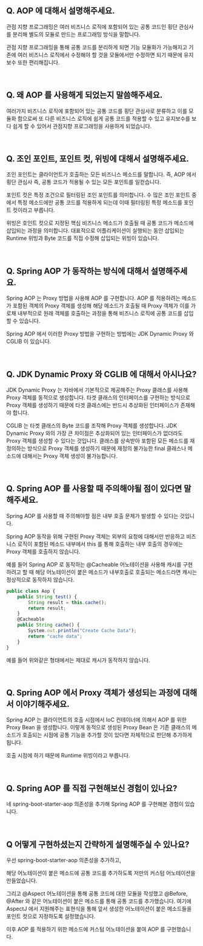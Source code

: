## Q. AOP 에 대해서 설명해주세요.

관점 지향 프로그래밍은 여러 비즈니스 로직에 포함되어 있는 공통 코드인 횡단 관심사를 분리해 별도의 모듈로 만드는 프로그래밍 방식을 말합니다.

관점 지향 프로그래밍을 통해 공통 코드를 분리하게 되면 기능 모듈화가 가능해지고 기존에 여러 비즈니스 로직에서 수정해야 할 것을 모듈에서만 수정하면 되기 때문에 유지보수 또한 편리해집니다.

<br>

## Q. 왜 AOP 를 사용해게 되었는지 말씀해주세요.

여러가지 비즈니스 로직에 포함되어 있는 공통 코드를 횡단 관심사로 분류하고 이를 모듈화 함으로써 또 다른 비즈니스 로직에 쉽게 공통 코드를 적용할 수 있고 유지보수를 보다 쉽게 할 수 있어서 관점지향 프로그래밍을 사용하게 되었습니다.

<br>

## Q. 조인 포인트, 포인트 컷, 위빙에 대해서 설명해주세요.

조인 포인트는 클라이언트가 호출하는 모든 비즈니스 메소드를 말합니다. 즉, AOP 에서 횡단 관심사 즉, 공통 코드가 적용될 수 있는 모든 포인트를 일컫습니다.

포인트 컷은 특정 조건으로 필터링된 조인 포인트를 의미합니다. 수 많은 조인 포인트 중에서 특정 메소드에만 공통 코드를 적용하게 되는데 이때 필터링된 특정 메소드를 포인트 컷이라고 부릅니다.

위빙은 호인트 컷으로 지정된 핵심 비즈니스 메소드가 호출될 때 공통 코드가 메소드에 삽입되는 과정을 의미합니다. 대표적으로 어플리케이션이 실행되는 동안 삽입되는 Runtime 위빙과 Byte 코드를 직접 수정해 삽입되는 위빙이 있습니다.

<br>

## Q. Spring AOP 가 동작하는 방식에 대해서 설명해주세요.

Spring AOP 는 Proxy 방법을 사용해 AOP 를 구현합니다. AOP 를 적용하려는 메소드가 포함된 객체의 Proxy 객체를 생성해 해당 메소드가 호출될 때 Proxy 객체가 이를 가로채 내부적으로 원래 객체를 호출하는 과정을 통해 비즈니스 로직에 공통 코드를 삽입할 수 있습니다.

Spring AOP 에서 이러한 Proxy 방법을 구현하는 방법에는 JDK Dynamic Proxy 와 CGLIB 이 있습니다.

<br>

## Q. JDK Dynamic Proxy 와 CGLIB 에 대해서 아시나요?

JDK Dynamic Proxy 는 자바에서 기본적으로 제공해주는 Proxy 클래스를 사용해 Proxy 객체를 동적으로 생성합니다. 타겟 클래스의 인터페이스를 구현하는 방식으로 Proxy 객체를 생성하기 때문에 타겟 클래스에는 반드시 추상화된 인터페이스가 존재해야 합니다.

CGLIB 는 타겟 클래스의 Byte 코드를 조작해 Proxy 객체를 생성합니다. JDK Dynamic Proxy 와의 가장 큰 차이점은 추상화되어 있는 인터페이스가 없더라도 Proxy 객체를 생성할 수 있다는 것입니다. 클래스를 상속받아 포함된 모든 메소드를 재정의하는 방식으로 Proxy 객체를 생성하기 때문에 재정의 불가능한 final 클래스나 메소드에 대해서는 Proxy 객체 생성이 불가능합니다.

<br>

## Q. Spring AOP 를 사용할 때 주의해야될 점이 있다면 말해주세요.

Spring AOP 를 사용할 때 주의해야할 점은 내부 호출 문제가 발생할 수 있다는 것입니다. 

Spring AOP 동작을 위해 구현된 Proxy 객체는 외부의 요청에 대해서만 반응하고 비즈니스 로직이 포함된 메소드 내부에서 this 를 통해 호출하는 내부 호출의 경우에는 Proxy 객체를 호출하지 않습니다.

예를 들어 Spring AOP 로 동작하는 @Cacheable 어노테이션을 사용해 캐시를 구현하려고 할 때 해당 어노테이션이 붙은 메소드가 내부호출로 호출되는 메소드라면 캐시는 정상적으로 동작하지 않습니다.

```jsx
public class Aop {
	public String test() {
		String result = this.cache();
		return result;
	}
	@Cacheable
	public String cache() {
		System.out.println("Create Cache Data");
		return "cache data";
	}
}
```

예를 들어 위와같은 형태에서는 제대로 캐시가 동작하지 않습니다.

<br>

## Q. Spring AOP 에서 Proxy 객체가 생성되는 과정에 대해서 이야기해주세요.

Spring AOP 는 클라이언트의 호출 시점에서 IoC 컨테이너에 의해서 AOP 를 위한 Proxy Bean 을 생성합니다. 이렇게 동적으로 생성된 Proxy Bean 은 기존 클래스의 메소드가 호출되는 시점에 공통 기능을 추가할 것이 있다면 자체적으로 판단해 추가하게 됩니다.

호출 시점에 하기 때문에 Runtime 위빙이라고 부릅니다.

<br>

## Q. Spring AOP 를 직접 구현해보신 경험이 있나요?

네 spring-boot-starter-aop 의존성을 추가해 Spring AOP 를 구현해본 경험이 있습니다.

<br>

## Q 어떻게 구현하셨는지 간략하게 설명해주실 수 있나요?

우선 spring-boot-starter-aop 의존성을 추가하고,

해당 어노테이션이 붙은 메소드에 공통 코드를 추가하도록 저만의 커스텀 어노테이션을 만들었습니다.

그리고 @Aspect 어노테이션을 통해 공통 코드에 대한 모듈을 작성했고 @Before, @After 와 같은 어노테이션이 붙은 메소드를 통해 공통 코드를 추가했습니다. 여기에 AspectJ 에서 지원해주는 표현식을 통해 앞서 생성한 어노테이션이 붙은 메소드들을 포인트 컷으로 지정하도록 설정했습니다.

이후 AOP 를 적용하기 위한 메소드에 커스텀 어노테이션을 붙여 AOP 를 구현했습니다.
